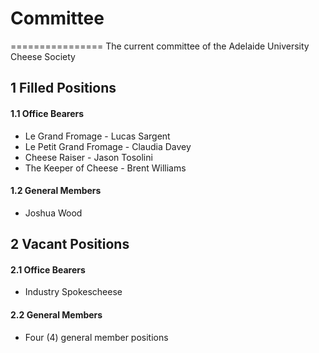 # Committee #
================
The current committee of the Adelaide University Cheese Society

## 1 Filled Positions

#### 1.1 Office Bearers

* Le Grand Fromage - Lucas Sargent
* Le Petit Grand Fromage - Claudia Davey
* Cheese Raiser - Jason Tosolini
* The Keeper of Cheese - Brent Williams

#### 1.2 General Members

* Joshua Wood

## 2 Vacant Positions

#### 2.1 Office Bearers

* Industry Spokescheese

#### 2.2 General Members

* Four (4) general member positions